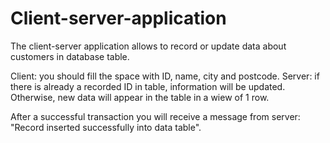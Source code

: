 # Client-server-application

The client-server application allows to record or update data about customers in database table.

Client: you should fill the space with ID, name, city and postcode. 
Server: if there is already a recorded ID in table, information will be updated. 
        Otherwise, new data will appear in the table in a wiew of 1 row.
        
After a successful transaction you will receive a message from server: "Record inserted successfully into data table".
